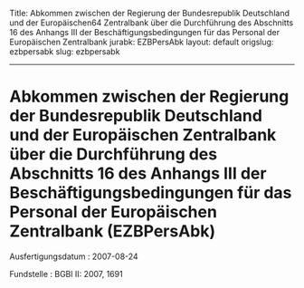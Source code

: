 Title: Abkommen zwischen der Regierung der Bundesrepublik Deutschland und der Europäischen64
  Zentralbank über die Durchführung des Abschnitts 16 des Anhangs III der Beschäftigungsbedingungen
  für das Personal der Europäischen Zentralbank
jurabk: EZBPersAbk
layout: default
origslug: ezbpersabk
slug: ezbpersabk

---

# Abkommen zwischen der Regierung der Bundesrepublik Deutschland und der Europäischen Zentralbank über die Durchführung des Abschnitts 16 des Anhangs III der Beschäftigungsbedingungen für das Personal der Europäischen Zentralbank (EZBPersAbk)

Ausfertigungsdatum
:   2007-08-24

Fundstelle
:   BGBl II: 2007, 1691

